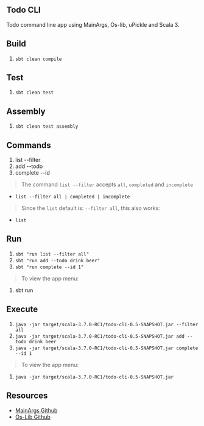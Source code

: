 Todo CLI
--------
Todo command line app using MainArgs, Os-lib, uPickle and Scala 3.

Build
-----
1. ```sbt clean compile```

Test
----
1. ```sbt clean test```

Assembly
--------
1. ```sbt clean test assembly```

Commands
--------
1. list --filter
2. add --todo
3. complete --id
>The command ```list --filter``` accepts ```all```, ```completed``` and ```incomplete```
* ```list --filter all | completed | incomplete```
>Since the ```list``` default is: ```--filter all```, this also works:
* ```list```

Run
---
1. ```sbt "run list --filter all"```
2. ```sbt "run add --todo drink beer"```
3. ```sbt "run complete --id 1"```
>To view the app menu:
1. sbt run

Execute
-------
1. ```java -jar target/scala-3.7.0-RC1/todo-cli-0.5-SNAPSHOT.jar --filter all```
2. ```java -jar target/scala-3.7.0-RC1/todo-cli-0.5-SNAPSHOT.jar add --todo drink beer```
3. ```java -jar target/scala-3.7.0-RC1/todo-cli-0.5-SNAPSHOT.jar complete --id 1```
>To view the app menu:
1. ```java -jar target/scala-3.7.0-RC1/todo-cli-0.5-SNAPSHOT.jar```

Resources
---------
* [MainArgs Github](https://github.com/com-lihaoyi/mainargs?tab=readme-ov-file#varargs-parameters)
* [Os-Lib Github](https://github.com/com-lihaoyi/os-lib)